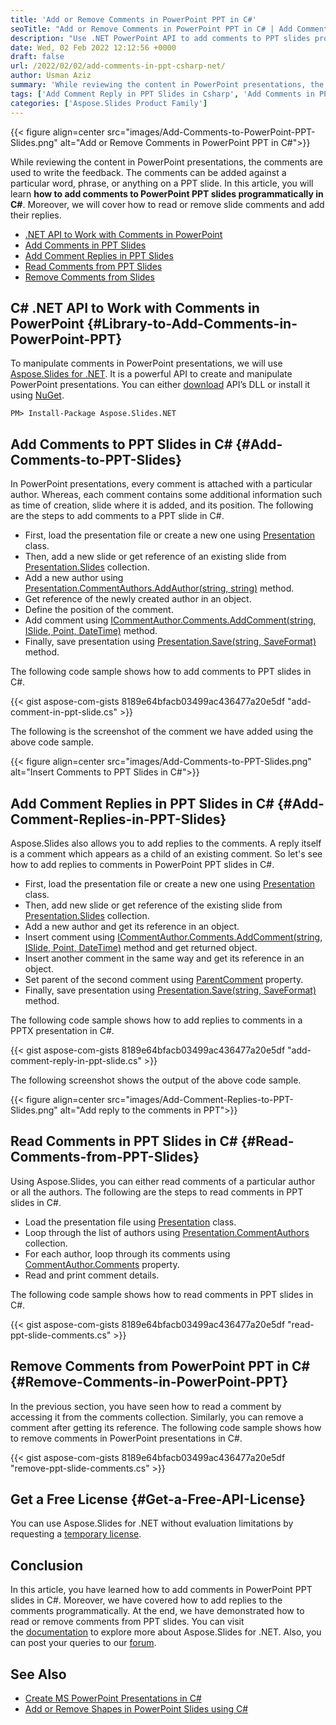 ```yaml
---
title: 'Add or Remove Comments in PowerPoint PPT in C#'
seoTitle: "Add or Remove Comments in PowerPoint PPT in C# | Add Comment Reply"
description: "Use .NET PowerPoint API to add comments to PPT slides programmatically in C#. Add comment replies and read or delete comments from PowerPoint presentations."
date: Wed, 02 Feb 2022 12:12:56 +0000
draft: false
url: /2022/02/02/add-comments-in-ppt-csharp-net/
author: Usman Aziz
summary: 'While reviewing the content in PowerPoint presentations, the comments are used to write the feedback. The comments can be added against a particular word, phrase, or anything on a PPT slide. In this article, you will learn **how to add comments to PowerPoint PPT slides programmatically in C#**. Moreover, we will cover how to read or remove slide comments and add their replies.'
tags: ['Add Comment Reply in PPT Slides in Csharp', 'Add Comments in PPT Slides in Csharp', 'Add Comments in PowerPoint Slides in Csharp', 'Read Comments in PPT Slides in Csharp', 'Remove Comments in PPT Slides in Csharp']
categories: ['Aspose.Slides Product Family']
---
```




{{< figure align=center src="images/Add-Comments-to-PowerPoint-PPT-Slides.png" alt="Add or Remove Comments in PowerPoint PPT in C#">}}


While reviewing the content in PowerPoint presentations, the comments are used to write the feedback. The comments can be added against a particular word, phrase, or anything on a PPT slide. In this article, you will learn **how to add comments to PowerPoint PPT slides programmatically in C#**. Moreover, we will cover how to read or remove slide comments and add their replies.

*   [.NET API to Work with Comments in PowerPoint][1]
*   [Add Comments in PPT Slides][2]
*   [Add Comment Replies in PPT Slides][3]
*   [Read Comments from PPT Slides][4]
*   [Remove Comments from Slides][5]

## C# .NET API to Work with Comments in PowerPoint {#Library-to-Add-Comments-in-PowerPoint-PPT}

To manipulate comments in PowerPoint presentations, we will use [Aspose.Slides for .NET][6]. It is a powerful API to create and manipulate PowerPoint presentations. You can either [download][7] API’s DLL or install it using [NuGet][8].

```
PM> Install-Package Aspose.Slides.NET
```

## Add Comments to PPT Slides in C# {#Add-Comments-to-PPT-Slides}

In PowerPoint presentations, every comment is attached with a particular author. Whereas, each comment contains some additional information such as time of creation, slide where it is added, and its position. The following are the steps to add comments to a PPT slide in C#.

*   First, load the presentation file or create a new one using [Presentation][9] class.
*   Then, add a new slide or get reference of an existing slide from [Presentation.Slides][10] collection.
*   Add a new author using [Presentation.CommentAuthors.AddAuthor(string, string)][11] method.
*   Get reference of the newly created author in an object.
*   Define the position of the comment.
*   Add comment using [ICommentAuthor.Comments.AddComment(string, ISlide, Point, DateTime)][12] method.
*   Finally, save presentation using [Presentation.Save(string, SaveFormat)][13] method.

The following code sample shows how to add comments to PPT slides in C#.

{{< gist aspose-com-gists 8189e64bfacb03499ac436477a20e5df "add-comment-in-ppt-slide.cs" >}}

The following is the screenshot of the comment we have added using the above code sample.



{{< figure align=center src="images/Add-Comments-to-PPT-Slides.png" alt="Insert Comments to PPT Slides in C#">}}


## Add Comment Replies in PPT Slides in C# {#Add-Comment-Replies-in-PPT-Slides}

Aspose.Slides also allows you to add replies to the comments. A reply itself is a comment which appears as a child of an existing comment. So let's see how to add replies to comments in PowerPoint PPT slides in C#.

*   First, load the presentation file or create a new one using [Presentation][14] class.
*   Then, add new slide or get reference of the existing slide from [Presentation.Slides][15] collection.
*   Add a new author and get its reference in an object.
*   Insert comment using [ICommentAuthor.Comments.AddComment(string, ISlide, Point, DateTime)][16] method and get returned object.
*   Insert another comment in the same way and get its reference in an object.
*   Set parent of the second comment using [ParentComment][17] property.
*   Finally, save presentation using [Presentation.Save(string, SaveFormat)][18] method.

The following code sample shows how to add replies to comments in a PPTX presentation in C#.

{{< gist aspose-com-gists 8189e64bfacb03499ac436477a20e5df "add-comment-reply-in-ppt-slide.cs" >}}

The following screenshot shows the output of the above code sample.



{{< figure align=center src="images/Add-Comment-Replies-to-PPT-Slides.png" alt="Add reply to the comments in PPT">}}


## Read Comments in PPT Slides in C# {#Read-Comments-from-PPT-Slides}

Using Aspose.Slides, you can either read comments of a particular author or all the authors. The following are the steps to read comments in PPT slides in C#.

*   Load the presentation file using [Presentation][19] class.
*   Loop through the list of authors using [Presentation.CommentAuthors][20] collection.
*   For each author, loop through its comments using [CommentAuthor.Comments][21] property.
*   Read and print comment details.

The following code sample shows how to read comments in PPT slides in C#.

{{< gist aspose-com-gists 8189e64bfacb03499ac436477a20e5df "read-ppt-slide-comments.cs" >}}

## Remove Comments from PowerPoint PPT in C# {#Remove-Comments-in-PowerPoint-PPT}

In the previous section, you have seen how to read a comment by accessing it from the comments collection. Similarly, you can remove a comment after getting its reference. The following code sample shows how to remove comments in PowerPoint presentations in C#.

{{< gist aspose-com-gists 8189e64bfacb03499ac436477a20e5df "remove-ppt-slide-comments.cs" >}}

## Get a Free License {#Get-a-Free-API-License}

You can use Aspose.Slides for .NET without evaluation limitations by requesting a [temporary license][22].

## Conclusion

In this article, you have learned how to add comments in PowerPoint PPT slides in C#. Moreover, we have covered how to add replies to the comments programmatically. At the end, we have demonstrated how to read or remove comments from PPT slides. You can visit the [documentation][23] to explore more about Aspose.Slides for .NET. Also, you can post your queries to our [forum][24].

## See Also

*   [Create MS PowerPoint Presentations in C#][25]
*   [Add or Remove Shapes in PowerPoint Slides using C#][26]




[1]: #Library-to-Add-Comments-in-PowerPoint-PPT
[2]: #Add-Comments-to-PPT-Slides
[3]: #Add-Comment-Replies-in-PPT-Slides
[4]: #Read-Comments-from-PPT-Slides
[5]: #Remove-Comments-in-PowerPoint-PPT
[6]: https://products.aspose.com/slides/net
[7]: https://downloads.aspose.com/slides/net
[8]: https://www.nuget.org/packages/Aspose.Slides.Net
[9]: https://apireference.aspose.com/slides/net/aspose.slides/presentation
[10]: https://apireference.aspose.com/slides/net/aspose.slides/presentation/properties/slides
[11]: https://apireference.aspose.com/slides/net/aspose.slides/icommentauthorcollection/methods/addauthor
[12]: https://apireference.aspose.com/slides/net/aspose.slides/icommentcollection/methods/addcomment
[13]: https://apireference.aspose.com/slides/net/aspose.slides.presentation/save/methods/5
[14]: https://apireference.aspose.com/slides/net/aspose.slides/presentation
[15]: https://apireference.aspose.com/slides/net/aspose.slides/presentation/properties/slides
[16]: https://apireference.aspose.com/slides/net/aspose.slides/icommentcollection/methods/addcomment
[17]: https://apireference.aspose.com/slides/net/aspose.slides/comment/properties/parentcomment
[18]: https://apireference.aspose.com/slides/net/aspose.slides.presentation/save/methods/5
[19]: https://apireference.aspose.com/slides/net/aspose.slides/presentation
[20]: https://apireference.aspose.com/slides/net/aspose.slides/presentation/properties/commentauthors
[21]: https://apireference.aspose.com/slides/net/aspose.slides/commentauthor/properties/comments
[22]: https://purchase.aspose.com/temporary-license
[23]: https://docs.aspose.com/slides/net/
[24]: https://forum.aspose.com/
[25]: https://blog.aspose.com/2020/12/04/create-powerpoint-presentations-in-csharp/
[26]: https://blog.aspose.com/2020/12/24/add-shapes-to-powerpoint-slides-in-csharp/




